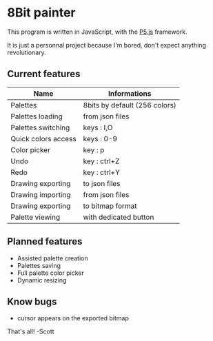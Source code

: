 # 8Bit painter

This program is written in JavaScript, with the [P5.js](http://p5js.org/ "P5 website") framework.

It is just a personnal project because I'm bored, don't expect anything revolutionary.


## Current features

Name                | Informations
------------------- | ------------
Palettes            | 8bits by default (256 colors)
Palettes loading    | from json files
Palettes switching  | keys : I,O
Quick colors access | keys : 0-9
Color picker        | key : p
Undo                | key : ctrl+Z
Redo                | key : ctrl+Y
Drawing exporting   | to json files
Drawing importing   | from json files
Drawing exporting   | to bitmap format
Palette viewing     | with dedicated button


## Planned features

- Assisted palette creation
- Palettes saving
- Full palette color picker
- Dynamic resizing

## Know bugs

- cursor appears on the exported bitmap


That's all! -Scott
